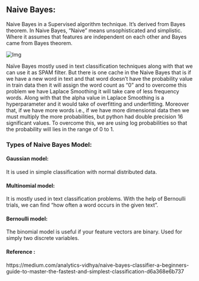 <h2>Naive Bayes:</h2>
Naive Bayes in a Supervised algorithm technique. It’s derived from Bayes theorem. In Naive Bayes, “Naive” means unsophisticated and simplistic. Where it assumes that features are independent on each other and Bayes came from Bayes theorem.

![Img](https://miro.medium.com/max/492/1*saXJNgouo6rzGeyQaheq-w.png)
 

Naïve Bayes mostly used in text classification techniques along with that we can use it as SPAM filter. 
But there is one cache in the Naive Bayes that is if we have a new word in text and that word doesn’t have the probability value in train data then it will assign the word count as “0” and to overcome this problem we have Laplace Smoothing it will take care of less frequency words. Along with that the alpha value in Laplace Smoothing is a hyperparameter and it would take of overfitting and underfitting. Moreover that, if we have more words i.e., if we have more dimensional data then we must multiply the more probabilities, but python had double precision 16 significant values. To overcome this, we are using log probabilities so that the probability will lies in the range of 0 to 1. 
<h3>Types of Naive Bayes Model:</h1>
<h4>Gaussian model:</h4> It is used in simple classification with normal distributed data.
<h4>Multinomial model:</h4> It is mostly used in text classification problems. With the help of Bernoulli trials, we can find “how often a word occurs in the given text”.
<h4>Bernoulli model:</h4> The binomial model is useful if your feature vectors are binary. Used for simply two discrete variables.
<h4>Reference : </h4>https://medium.com/analytics-vidhya/naive-bayes-classifier-a-beginners-guide-to-master-the-fastest-and-simplest-classification-d6a368e6b737

